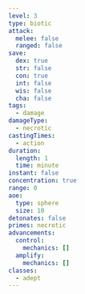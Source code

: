 ```yaml
---
level: 3
type: biotic
attack:
  melee: false
  ranged: false
save:
  dex: true
  str: false
  con: true
  int: false
  wis: false
  cha: false
tags:
  - damage
damageType:
  - necrotic
castingTimes:
  - action
duration:
  length: 1
  time: minute
instant: false
concentration: true
range: 0
aoe:
  type: sphere
  size: 10
detonates: false
primes: necrotic
advancements:
  control:
    mechanics: []
  amplify:
    mechanics: []
classes:
  - adept
---
```

